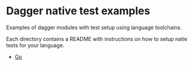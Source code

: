 # Dagger native test examples

Examples of dagger modules with test setup using language toolchains.

Each directory contains a README with instructions on how to setup natie tests for your language.

- [Go](go)
